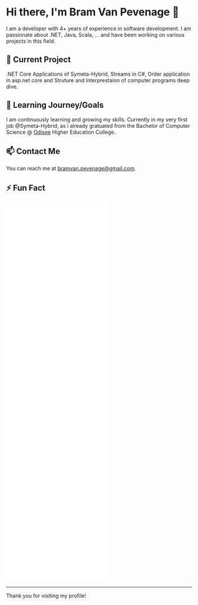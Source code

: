 # Hi there, I'm Bram Van Pevenage 👋

I am a developer with 4+ years of experience in software development. I am passionate about .NET, Java, Scala, ... and have been working on various projects in this field.

## 🔭 Current Project
.NET Core Applications of Symeta-Hybrid, Streams in C#, Order application in asp.net core and Struture and Interprestaion of computer programs deep dive.

## 🌱 Learning Journey/Goals

I am continuously learning and growing my skills. Currently in my very first job @Symeta-Hybrid, as i already gratuated from the Bachelor of Computer Science @ [Odisee](https://www.odisee.be/en) Higher Education College.

## 📫 Contact Me

You can reach me at [bramvan.pevenage@gmail.com](bramvan.pevenage@gmail.com).

## ⚡ Fun Fact
![Metrics](https://github.com/BramVanPevenage/BramVanPevenage/blob/main/github-metrics-bram_van_pevenage.svg)

---


Thank you for visiting my profile!

